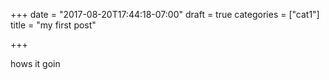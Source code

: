 +++
date = "2017-08-20T17:44:18-07:00"
draft = true
categories = ["cat1"]
title = "my first post"

+++

hows it goin